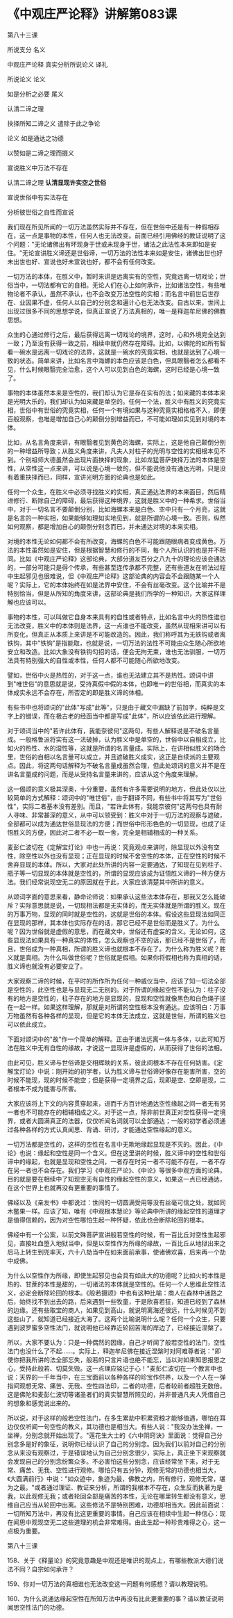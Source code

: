 # 《中观庄严论释》讲解第083课

第八十三课

所说支分 名义

中观庄严论释 真实分析所说论义 译礼

所说论义 论义

如是分析之必要 尾义

认清二谛之理

抉择所知二谛之义 遣除于此之争论

论义 如是通达之功德

以赞如是二谛之理而摄义

宣说胜义中万法不存在

认清二谛之理 **认清显现许实空之世俗**

宣说世俗中有实法存在

分析彼世俗之自性而宣说

我们现在所见所闻的一切万法虽然实际并不存在，但在世俗中还是有一种假相存在，这一点是事物的本性，任何人也无法改变。前面已经引用佛经的教证说明了这个问题："无论诸佛出有坏现身于世或未现身于世，诸法之此法性本来即如是安住。"无论宣讲胜义谛还是世俗谛，一切万法的法性本来如是安住，诸佛出世也好未出世也好、宣说也好未宣说也好，都不会有任何改变。

一切万法的本体，在胜义中，暂时来讲是远离实有的空性，究竟远离一切戏论；世俗当中，一切法都有它的自相。无论人们在心上如何承许，比如诸法空性，有些唯物论者不承认，虽然不承认，也不会改变万法空性的实相；而名言中前世后世存在、业因果不虚，任何人以自己的分别念和遍计心也无法改变。自古以来，世间上出现过很多不同的思想学说，但真正宣说了万法真相的，唯一是释迦牟尼佛的佛教思想。

众生的心通过修行之后，最后获得远离一切戏论的境界，这时，心和外境完全达到一致；乃至没有获得一致之前，相续中就仍然存在障碍。比如，以佛陀的如所有智看一碗水是远离一切戏论的法界，这就是一碗水的究竟实相，也就是达到了心境一致的状态。简单来讲，比如名言中海螺的本色应该是白色，但具眼翳者怎么都看不见，什么时候眼翳完全治愈，这个人可以见到白色的海螺，这时已经是心境一致了。

事物的本体虽然本来是空性的，我们却认为它是存在实有的法；如来藏的本体本来是光明大乐的，我们却认为如来藏是单空的。任何一个法，胜义中有胜义的究竟实相，世俗中有世俗的究竟实相，任何一个有境如果与这种究竟实相格格不入，即便百般观察，也唯是增加自己心的颠倒分别增益而已，不可能如理如实见到对境的本体。

比如，从名言角度来讲，有眼翳者见到黄色的海螺，实际上，这是他自己颠倒分别的一种增益所导致；从胜义角度来讲，凡夫人对柱子的光明与空性的实相根本见不到。个别祖师大德虽然会出现片面抉择的现象，比如龙猛菩萨抉择万法的本体是空性，从空性这一点来讲，可以说是心境一致的，但不能说他没有通达光明，只是没有着重抉择而已，同样，宣讲光明方面的论典也是如此。

任何一个众生，在胜义中必须寻找胜义的实相，真正通达法界的本来面目，然后精进修行、断除自己的障碍，最后获得这种境界，这就是胜义中的一种希求。世俗当中，对于一切名言不要颠倒分别，比如海螺本来是白色、空中只有一个月亮，这就是名言的一种实相，如果能够如理如实地见到，就是所谓的心境一致。否则，纵然如何观察，都是增加自心的颠倒分别念而已，并未通达对境的本来实相。

对境的本性无论如何都不会有所改变，海螺的白色不可能跟随眼病者变成黄色。万法的本性虽然如是安住，但是根据智慧和修行的不同，每个人所认识的也是并不相同。比如《中观庄严论释》这部论典，大部分道友百分之八九十的理论应该会通达的，一部分可能只是得个传承，有些甚至连传承都不完整，还有些道友在听法过程中生起邪见也很难说，但《中观庄严论释》这部论典的内容会不会跟随某一个人呢？实际上，它的本体始终在如是法界中安住，不会有丝毫改变。这个比喻并不是特别恰当，但是从所知的角度来讲，这部论典是我们所学的一种知识，大家这样理解也应该可以。

事物的本性，可以叫做它自身本来具有的自性或者特点，比如名言中火的热性谁也无法改变，胜义中的本体则是法界，这一点谁也不能改变，虽然从现相来讲可以有所变化，但真正从本质上来讲是不可能改造的。因此，我们称呼其为无铁钩或者离铁钩，其中"铁钩"是指能取，也就是说，一切万法的法性不可能由众生随心所欲地安立和改造。比如大象没有铁钩勾招的话，便会无拘无束，谁也无法驯服，一切万法具有特别强大的自性或本性，任何人都不可能随心所欲地改变。

譬如，世俗中火是热性的，对于这一点，谁也无法建立其不是热性。颂词中讲到"唯世俗"的意思就是说，受持真假中假的本体，也即唯一的世俗相，而真实的本体成实永远不会存在，所否定的即是胜义谛的体相。

有些书中也将颂词的"此体"写成"此等"，只是由于藏文中漏缺了前加字，纯粹是文字上的错误，而在极古老的经函当中都是写成"此体"，所以应该依此进行理解。

对于颂词当中的"若许此体有，我能奈彼何"这两句，有些人解释说是不破名言量成。一般格鲁派将实有这一法破掉，认为胜义中是单空的，世俗中以自相成立，比如火的热性、水的湿性等，这就是所谓的名言量成。实际上，在讲相似胜义的场合里，世俗的自相以名言量可以成立，并且遮破胜义成实，这正是自续派的主要观点。因此，将这两句话解释为不破名言量成虽然合理，但此处颂词的意义并不是在讲名言量成的问题，而是从受持名言量来讲的，应该从这个角度来理解。

这一偈颂的意义极其深奥，十分重要，虽然有许多需要说明的地方，但此处仅以比较简单的方式解释：颂词中的"唯世俗"，由于翻译不同，有些书中将其写为"世俗性"，实际二者基本没有差别。而且，"若许此体有，我能奈彼何"这两句也具有耐人寻味、非常甚深的意义，从中可以领受到：胜义中对于一切万法的观察与遮破，全部都可以成为通达世俗显现法的方便；而世俗中形形色色的一切显现，也成了证悟胜义的方便，因此对二者不必一取一舍，完全是相辅相成的一种关系。

麦彭仁波切在《定解宝灯论》中也一再说：究竟观点来讲时，除显现以外没有空性，除空性以外也没有显现；正在显现的时候不舍空性的本体，正在空性的时候不舍弃显现的本体。所以，大家对此处所讲的内容一定要通达，了知现在见到柱子、瓶子等一切显现的本体就是空性的，所谓的显现应该成为证悟胜义谛的一种方便方法。我们经常说现空无二的原因就在于此，大家应该清楚其中所讲的意义。

从颂词字面的意思来看，静命论师说：如果承认这些法本体存在，那我又怎么能破斥？实际意思就是说，一切现相法都是无实体的，而无实体就是所谓的胜义。现在的万事万物，显现的同时就是空性的，这就是世俗的本体。假设这些显现法如同正在显现的那样，其本体也实际存在的话，那它已经不是世俗而是胜义了。为什么呢？因为世俗就是虚假的意思，而在藏文中，世俗还有虚妄的含义。无论如何，这些显现法如果具有一种真实的体性，怎么观察也不空的话，那已经不是世俗了，而且，世俗成为一种真相，所谓的胜义谛也就根本不存在了。为什么称为胜义呢？胜义就是真相。为什么叫做世俗呢？世俗就是假相。如果你将假相也称为真相的话，胜义谛也就没有必要安立了。

大家观察二谛的时候，在平时的所作所为任何一种威仪当中，应该了知一切法全部是空性的，此空性也是与显现无二无别的。对于所谓的缘起空性不能认为：柱子没有的地方是空性的，柱子存在的地方是显现的，显现和空性就像黑色和白色绳子搓在一起一样。如果这样理解，那就是对所谓的空性根本没有通达。应该明白：万事万物虽然有各种各样的显现，但是它的本体无法成立，这就是世俗，所谓的胜义也可以依此成立。

下面对颂词中的"故"作一个简单的解释。正由于诸法远离一体与多体，以此可知万法在胜义中无有自性的缘故，才说这一显现许是虚假的，从而获得了世俗的法相。

由此可见，胜义谛与世俗谛是交相辉映的关系，彼此间根本不存在任何妨害。《定解宝灯论》中说：刚开始的初学者，认为胜义谛与世俗谛好像存在能害所害，空的时候不能现，现的时候不能空；但是获得一定境界之后，现即是空、空即是现，二者根本不成为能害与所害。

大家应该将上下文的内容贯穿起来，进而千方百计地通达空性缘起之间一者无有另一者也不可能存在的相辅相成之义。对于这一点，除非前世真正对空性获得一定境界，或者大圆满真正的法器，仅仅听闻名词就可以全部通达；一般的初学者必须通过各种各样的方式认真闻思、背诵、研讨，才能通达空性缘起的意义。

一切万法都是空性的，这样的空性在名言中无欺地缘起显现是不灭的。因此，《中论》也说：缘起和空性是同一个含义。但在这里讲的时候，胜义谛中的空性和世俗谛中的缘起，也就是显现和空性之间，一者存在时另一者不可能不存在，一者不存在另一者也不会存在。我们学习《中观庄严论》、《中论》等很多中观方面的论典，目的就是要在相续中了知现空无有自性的缘起空性的意义，如果这一点已经通达，在这个世界上也就再没有更重要的事情了。

佛经以及《亲友书》中都说过：世间的一切圆满受用等没有丝毫可信之处，就如同木鳖果一样。应该了知，唯有《中观根本慧论》等论典中所讲的缘起空性的道理才是值得信赖的，因为对空性哪怕生起一种怀疑，依此也会断除轮回的根本。

佛经中有一个公案，以前文殊菩萨宣讲般若空性的时候，有一百比丘对空性生起邪见，直接吐血堕入地狱当中，但是以空性作为所缘的缘故，一百比丘从地狱出来之后马上转生到兜率天，六十八劫当中在如来面前承事，使诸佛欢喜，后来再一个劫中成佛。

为什么以空性作为所缘，即使生起邪见也会具有如此大的功德呢？比如火的本性是热的、甘蔗的本性是甜的，一切诸法的本体就是空性的。任何一个人思维此空性法义，必定会断除轮回的根本。《般若摄颂》中也有这种比喻：商人在森林中迷路之后，始终找不到出去的路，后来遇到一些牧童，于是欣喜若狂，知道已经到了森林的边缘。还有些取宝的商人，如果见到高山，就说明离海还很远，什么时候见不到这些山了，就知道已经接近大海了。这两个比喻说明什么呢？任何一个众生，只要遇到波罗蜜多空性法门，就说明他已经靠近轮回苦海的岸边了，已经接近涅槃了。

所以，大家不要认为：只是一种偶然的因缘，自己才听闻了般若空性的法门，空性法门也没什么了不起......。实际上，释迦牟尼佛在接近涅槃时对阿难尊者说："即使你把我所讲的法全部忘失，般若的只言片语也绝不能忘，当以对如来知恩报恩之心，受持此般若、切莫失毁。这一点理应铭记于心！"麦彭仁波切在一个教言中也说：天界的一千年当中，在三宝面前以各种各样的珍宝作供养，以及一个人在一弹指间观想无常、痛苦、无我、空性四法印，二者的功德，后者较前者超胜无数倍。这是佛陀和麦彭仁波切等诸圣者们的真实智慧所照见的，并非普通凡夫人凭借自己的想象和感觉说出来的。

所以说，对于这样的般若空性法门，在多生累劫中积累资粮才能够值遇，哪怕在耳边仅仅听闻一句空性的教义，其功德也是相当大。有些人说："我没办法坐禅，一坐禅，分别念就开始出现了。"莲花生大士的《六中阴窍诀》里面说：觉得自己分别念多是好的象征，说明你已经认识了自己的分别念。因为我们以前对自己的分别念从来没有观察过，于是错误地认为自己分别念很少，实际上，真正坐下来观察就会发现自己的分别念纷繁众多。不必害怕这些分别念，应该经常坐下来，对于无常、痛苦、无我、空性进行观修。哪怕只有五分钟，观修无常的功德也相当大，《大圆满前行》中说："如众迹中，象迹为最，佛教之内，所有修行，观修无常，堪为之最。"或者通过理证、教证来分析，所谓的我根本不存在，众生反而执著为是我，以此观修无我；或者轮回全部是痛苦的本性，无论在哪里转生都没有意义，思维自己应当从轮回中出离。这些修法不是特别困难，功德却相当大。因此前面说：一切所知万法中，再没有比这更重要的事情。自己应该在相续中生起一种信心：现在闻思中观现空无二这些道理的机会非常难得。由此生起一种珍贵难得之心，这一点极为重要。

第八十三课

158、关于《释量论》的究竟意趣是中观还是唯识的观点上，有哪些教派大德们说法不同？自宗如何承许？

159、你对一切万法的真相谁也无法改变这一问题有何感想？请以教理说明。

160、为什么说通达缘起空性在所知万法中再没有比此更重要的事？请以教证说明闻思空性法门的功德。

